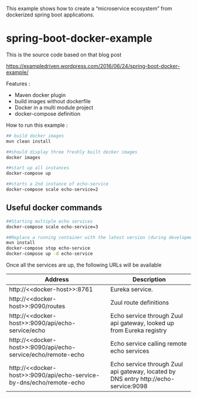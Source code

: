 This example shows how to create a “microservice ecosystem” from dockerized spring boot applications. 

# spring-boot-docker-example

This is the source code based on that blog post

https://exampledriven.wordpress.com/2016/06/24/spring-boot-docker-example/

Features :
- Maven docker plugin
- build images without dockerfile
- Docker in a multi module project
- docker-compose definition

How to run this example :

```sh
## build docker images
mvn clean install

##should display three freshly built docker images
docker images

##start up all instances
docker-compose up

##starts a 2nd instance of echo-service
docker-compose scale echo-service=2
```

## Useful docker commands
```sh
##Starting multiple echo services
docker-compose scale echo-service=3

##Replace a running container with the latest version (during development)
mvn install
docker-compose stop echo-service
docker-compose up -d echo-service
```

Once all the services are up, the following URLs will be available

Address | Description
--- | ---
http://<\<docker-host>\>:8761 | Eureka service.
http://<\<docker-host>\>:9090/routes | Zuul route definitions
http://<\<docker-host>\>:9090/api/echo-service/echo | Echo service through Zuul api gateway, looked up from Eureka registry
http://<\<docker-host>\>:9090/api/echo-service/echo/remote-echo | Echo service calling remote echo services
http://<\<docker-host>\>:9090/api/echo-service-by-dns/echo/remote-echo | Echo service through Zuul api gateway, located by DNS entry http://echo-service:9098 


